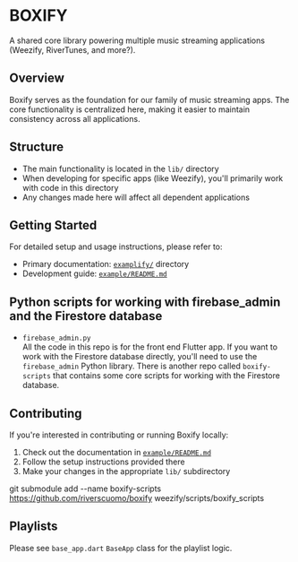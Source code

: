 # BOXIFY

A shared core library powering multiple music streaming applications (Weezify, RiverTunes, and more?).

## Overview

Boxify serves as the foundation for our family of music streaming apps. The core functionality is centralized here, making it easier to maintain consistency across all applications.

## Structure

- The main functionality is located in the `lib/` directory
- When developing for specific apps (like Weezify), you'll primarily work with code in this directory
- Any changes made here will affect all dependent applications

## Getting Started

For detailed setup and usage instructions, please refer to:

- Primary documentation: [`examplify/`](examplify) directory
- Development guide: [`example/README.md`](example/README.md)

## Python scripts for working with firebase_admin and the Firestore database

- `firebase_admin.py`  
All the code in this repo is for the front end Flutter app. If you want to work with the Firestore database directly, you'll need to use the `firebase_admin` Python library.
There is another repo called `boxify-scripts` that contains some core scripts for working with the Firestore database.

## Contributing

If you're interested in contributing or running Boxify locally:

1. Check out the documentation in [`example/README.md`](example/README.md)
2. Follow the setup instructions provided there
3. Make your changes in the appropriate `lib/` subdirectory

git submodule add --name boxify-scripts <https://github.com/riverscuomo/boxify> weezify/scripts/boxify_scripts

## Playlists

Please see `base_app.dart` `BaseApp` class for the playlist logic.
